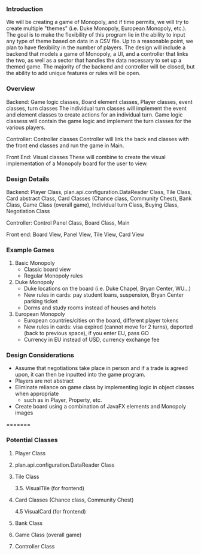 ### Introduction
We will be creating a game of Monopoly, and if time permits, we will try to create multiple
"themes" (i.e. Duke Monopoly, European Monopoly, etc.). The goal is to make the flexibility 
of this program lie in the ability to input any type of theme based on data in a CSV file. 
Up to a reasonable point, we plan to have flexibility in the number of players. The design 
will include a backend that models a game of Monopoly, a UI, and a controller that links the
two, as well as a sector that handles the data necessary to set up a themed game.  The majority
of the backend and controller will be closed, but the ability to add unique 
features or rules will be open.

### Overview
Backend: Game logic classes, Board element classes, Player classes, event classes, turn classes
The individual turn classes will implement the event and element classes to create actions for an 
individual turn. Game logic classess will contain the game logic and implement the turn classes 
for the various players. 

Controller: Controller classes
Controller will link the back end classes with the front end classes and run the game in Main.

Front End: Visual classes
These will combine to create the visual implementation of a Monopoly board for the user to view.

### Design Details
Backend: Player Class, plan.api.configuration.DataReader Class, Tile Class, Card abstract Class, Card Classes 
(Chance class, Community Chest), Bank Class, Game Class (overall game), Individual turn Class,
Buying Class, Negotiation Class

Controller:  Control Panel Class, Board Class, Main

Front end: Board View, Panel View, Tile View, Card View

### Example Games
1. Basic Monopoly
    * Classic board view
    * Regular Monopoly rules
2. Duke Monopoly
    * Duke locations on the board (i.e. Duke Chapel, Bryan Center, WU...)
    * New rules in cards: pay student loans, suspension, Bryan Center parking ticket
    * Dorms and study rooms instead of houses and hotels
3. European Monopoly
    * European countries/cities on the board, different player tokens
    * New rules in cards: visa expired (cannot move for 2 turns), deported (back to previous space), 
    if you enter EU, pass GO
    * Currency in EU instead of USD, currency exchange fee

### Design Considerations
* Assume that negotiations take place in person and if a trade is agreed upon, it can then 
be inputted into the game program.
* Players are not abstract
* Eliminate reliance on game class by implementing logic in object classes when appropriate
    * such as in Player, Property, etc.
* Create board using a combination of JavaFX elements and Monopoly images



=======
### Potential Classes

1. Player Class
2. plan.api.configuration.DataReader Class
3. Tile Class

    3.5. VisualTile (for frontend)
4. Card Classes (Chance class, Community Chest) 

    4.5 VisualCard (for frontend)
5. Bank Class
6. Game Class (overall game)
7. Controller Class